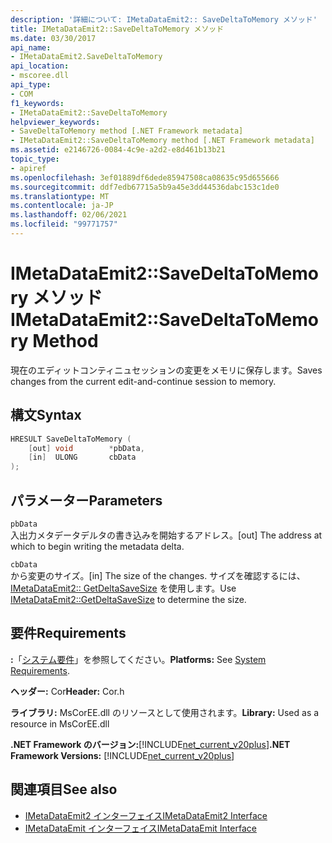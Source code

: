 ```yaml
---
description: '詳細について: IMetaDataEmit2:: SaveDeltaToMemory メソッド'
title: IMetaDataEmit2::SaveDeltaToMemory メソッド
ms.date: 03/30/2017
api_name:
- IMetaDataEmit2.SaveDeltaToMemory
api_location:
- mscoree.dll
api_type:
- COM
f1_keywords:
- IMetaDataEmit2::SaveDeltaToMemory
helpviewer_keywords:
- SaveDeltaToMemory method [.NET Framework metadata]
- IMetaDataEmit2::SaveDeltaToMemory method [.NET Framework metadata]
ms.assetid: e2146726-0084-4c9e-a2d2-e8d461b13b21
topic_type:
- apiref
ms.openlocfilehash: 3ef01889df6dede85947508ca08635c95d655666
ms.sourcegitcommit: ddf7edb67715a5b9a45e3dd44536dabc153c1de0
ms.translationtype: MT
ms.contentlocale: ja-JP
ms.lasthandoff: 02/06/2021
ms.locfileid: "99771757"
---
```

# <a name="imetadataemit2savedeltatomemory-method"></a><span data-ttu-id="f7844-103">IMetaDataEmit2::SaveDeltaToMemory メソッド</span><span class="sxs-lookup"><span data-stu-id="f7844-103">IMetaDataEmit2::SaveDeltaToMemory Method</span></span>

<span data-ttu-id="f7844-104">現在のエディットコンティニュセッションの変更をメモリに保存します。</span><span class="sxs-lookup"><span data-stu-id="f7844-104">Saves changes from the current edit-and-continue session to memory.</span></span>  
  
## <a name="syntax"></a><span data-ttu-id="f7844-105">構文</span><span class="sxs-lookup"><span data-stu-id="f7844-105">Syntax</span></span>  
  
```cpp  
HRESULT SaveDeltaToMemory (  
    [out] void        *pbData,
    [in]  ULONG       cbData  
);  
```  
  
## <a name="parameters"></a><span data-ttu-id="f7844-106">パラメーター</span><span class="sxs-lookup"><span data-stu-id="f7844-106">Parameters</span></span>  

 `pbData`  
 <span data-ttu-id="f7844-107">入出力メタデータデルタの書き込みを開始するアドレス。</span><span class="sxs-lookup"><span data-stu-id="f7844-107">[out] The address at which to begin writing the metadata delta.</span></span>  
  
 `cbData`  
 <span data-ttu-id="f7844-108">から変更のサイズ。</span><span class="sxs-lookup"><span data-stu-id="f7844-108">[in] The size of the changes.</span></span> <span data-ttu-id="f7844-109">サイズを確認するには、 [IMetaDataEmit2:: GetDeltaSaveSize](imetadataemit2-getdeltasavesize-method.md) を使用します。</span><span class="sxs-lookup"><span data-stu-id="f7844-109">Use [IMetaDataEmit2::GetDeltaSaveSize](imetadataemit2-getdeltasavesize-method.md) to determine the size.</span></span>  
  
## <a name="requirements"></a><span data-ttu-id="f7844-110">要件</span><span class="sxs-lookup"><span data-stu-id="f7844-110">Requirements</span></span>  

 <span data-ttu-id="f7844-111">**:**「[システム要件](../../get-started/system-requirements.md)」を参照してください。</span><span class="sxs-lookup"><span data-stu-id="f7844-111">**Platforms:** See [System Requirements](../../get-started/system-requirements.md).</span></span>  
  
 <span data-ttu-id="f7844-112">**ヘッダー:** Cor</span><span class="sxs-lookup"><span data-stu-id="f7844-112">**Header:** Cor.h</span></span>  
  
 <span data-ttu-id="f7844-113">**ライブラリ:** MsCorEE.dll のリソースとして使用されます。</span><span class="sxs-lookup"><span data-stu-id="f7844-113">**Library:** Used as a resource in MsCorEE.dll</span></span>  
  
 <span data-ttu-id="f7844-114">**.NET Framework のバージョン:**[!INCLUDE[net_current_v20plus](../../../../includes/net-current-v20plus-md.md)]</span><span class="sxs-lookup"><span data-stu-id="f7844-114">**.NET Framework Versions:** [!INCLUDE[net_current_v20plus](../../../../includes/net-current-v20plus-md.md)]</span></span>  
  
## <a name="see-also"></a><span data-ttu-id="f7844-115">関連項目</span><span class="sxs-lookup"><span data-stu-id="f7844-115">See also</span></span>

- [<span data-ttu-id="f7844-116">IMetaDataEmit2 インターフェイス</span><span class="sxs-lookup"><span data-stu-id="f7844-116">IMetaDataEmit2 Interface</span></span>](imetadataemit2-interface.md)
- [<span data-ttu-id="f7844-117">IMetaDataEmit インターフェイス</span><span class="sxs-lookup"><span data-stu-id="f7844-117">IMetaDataEmit Interface</span></span>](imetadataemit-interface.md)

